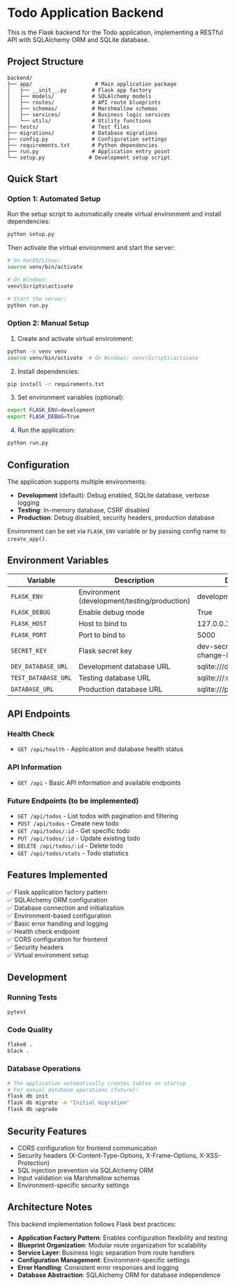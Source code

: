 # Todo Application Backend

This is the Flask backend for the Todo application, implementing a RESTful API with SQLAlchemy ORM and SQLite database.

## Project Structure

```
backend/
├── app/                    # Main application package
│   ├── __init__.py        # Flask app factory
│   ├── models/            # SQLAlchemy models
│   ├── routes/            # API route blueprints
│   ├── schemas/           # Marshmallow schemas
│   ├── services/          # Business logic services
│   └── utils/             # Utility functions
├── tests/                 # Test files
├── migrations/            # Database migrations
├── config.py              # Configuration settings
├── requirements.txt       # Python dependencies
├── run.py                 # Application entry point
└── setup.py              # Development setup script
```

## Quick Start

### Option 1: Automated Setup

Run the setup script to automatically create virtual environment and install dependencies:

```bash
python setup.py
```

Then activate the virtual environment and start the server:

```bash
# On macOS/Linux:
source venv/bin/activate

# On Windows:
venv\Scripts\activate

# Start the server:
python run.py
```

### Option 2: Manual Setup

1. Create and activate virtual environment:
```bash
python -m venv venv
source venv/bin/activate  # On Windows: venv\Scripts\activate
```

2. Install dependencies:
```bash
pip install -r requirements.txt
```

3. Set environment variables (optional):
```bash
export FLASK_ENV=development
export FLASK_DEBUG=True
```

4. Run the application:
```bash
python run.py
```

## Configuration

The application supports multiple environments:

- **Development** (default): Debug enabled, SQLite database, verbose logging
- **Testing**: In-memory database, CSRF disabled
- **Production**: Debug disabled, security headers, production database

Environment can be set via `FLASK_ENV` variable or by passing config name to `create_app()`.

## Environment Variables

| Variable | Description | Default |
|----------|-------------|---------|
| `FLASK_ENV` | Environment (development/testing/production) | development |
| `FLASK_DEBUG` | Enable debug mode | True |
| `FLASK_HOST` | Host to bind to | 127.0.0.1 |
| `FLASK_PORT` | Port to bind to | 5000 |
| `SECRET_KEY` | Flask secret key | dev-secret-key-change-in-production |
| `DEV_DATABASE_URL` | Development database URL | sqlite:///development.db |
| `TEST_DATABASE_URL` | Testing database URL | sqlite:///:memory: |
| `DATABASE_URL` | Production database URL | sqlite:///production.db |

## API Endpoints

### Health Check
- `GET /api/health` - Application and database health status

### API Information
- `GET /api` - Basic API information and available endpoints

### Future Endpoints (to be implemented)
- `GET /api/todos` - List todos with pagination and filtering
- `POST /api/todos` - Create new todo
- `GET /api/todos/:id` - Get specific todo
- `PUT /api/todos/:id` - Update existing todo
- `DELETE /api/todos/:id` - Delete todo
- `GET /api/todos/stats` - Todo statistics

## Features Implemented

✅ Flask application factory pattern  
✅ SQLAlchemy ORM configuration  
✅ Database connection and initialization  
✅ Environment-based configuration  
✅ Basic error handling and logging  
✅ Health check endpoint  
✅ CORS configuration for frontend  
✅ Security headers  
✅ Virtual environment setup  

## Development

### Running Tests
```bash
pytest
```

### Code Quality
```bash
flake8 .
black .
```

### Database Operations
```bash
# The application automatically creates tables on startup
# For manual database operations (future):
flask db init
flask db migrate -m "Initial migration"
flask db upgrade
```

## Security Features

- CORS configuration for frontend communication
- Security headers (X-Content-Type-Options, X-Frame-Options, X-XSS-Protection)
- SQL injection prevention via SQLAlchemy ORM
- Input validation via Marshmallow schemas
- Environment-specific security settings

## Architecture Notes

This backend implementation follows Flask best practices:

- **Application Factory Pattern**: Enables configuration flexibility and testing
- **Blueprint Organization**: Modular route organization for scalability
- **Service Layer**: Business logic separation from route handlers
- **Configuration Management**: Environment-specific settings
- **Error Handling**: Consistent error responses and logging
- **Database Abstraction**: SQLAlchemy ORM for database independence